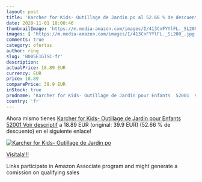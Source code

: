 ```yaml
---
layout: post
title: 'Karcher for Kids- Outillage de Jardin po al 52.66 % de descuento'
date: 2020-11-01 18:00:46
thumbnailImage: 'https://m.media-amazon.com/images/I/413CnFYYlFL._SL200_.jpg'
images: [ 'https://m.media-amazon.com/images/I/413CnFYYlFL._SL200_.jpg' ]
comments: true
category: ofertas
author: ring
slug: 'B005E1GTSC-fr'
description:
actualPrice: 18.89 EUR
currency: EUR
price: 18.89
comparePrice: 39.9 EUR
inStock: true
prodname: 'Karcher for Kids- Outillage de Jardin pour Enfants  52001  Voir descriptif'
country: 'fr'
---
```


Ahora mismo tienes [Karcher for Kids- Outillage de Jardin pour Enfants  52001  Voir descriptif](https://www.amazon.fr/dp/B005E1GTSC/?tag=tolees0d-21) a 18.89 EUR (original: 39.9 EUR) (52.66 %  de descuento) en el siguiente enlace!

[![Karcher for Kids- Outillage de Jardin po](https://m.media-amazon.com/images/I/413CnFYYlFL._SL200_.jpg)](https://www.amazon.fr/dp/B005E1GTSC/?tag=tolees0d-21)

[Visítala!!!](https://www.amazon.fr/dp/B005E1GTSC/?tag=tolees0d-21)

Links participate in Amazon Associate program and might generate a comission on qualifying sales
